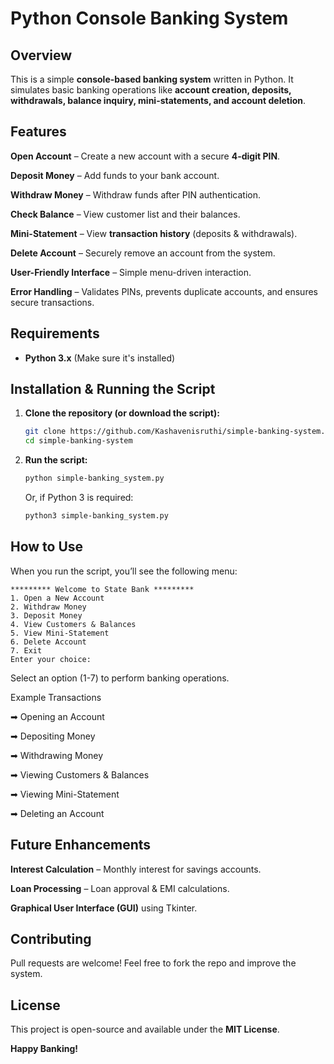 # Python Console Banking System

##  Overview
This is a simple **console-based banking system** written in Python. It simulates basic banking operations like **account creation, deposits, withdrawals, balance inquiry, mini-statements, and account deletion**.

## Features
 **Open Account** – Create a new account with a secure **4-digit PIN**.
 
 **Deposit Money** – Add funds to your bank account.
 
 **Withdraw Money** – Withdraw funds after PIN authentication.
 
 **Check Balance** – View customer list and their balances.
 
 **Mini-Statement** – View **transaction history** (deposits & withdrawals).
 
 **Delete Account** – Securely remove an account from the system.
 
 **User-Friendly Interface** – Simple menu-driven interaction.
 
 **Error Handling** – Validates PINs, prevents duplicate accounts, and ensures secure transactions.

##  Requirements
- **Python 3.x** (Make sure it's installed)

##  Installation & Running the Script
1. **Clone the repository (or download the script):**
   ```sh
   git clone https://github.com/Kashavenisruthi/simple-banking-system.git
   cd simple-banking-system
   ```
2. **Run the script:**
   ```sh
   python simple-banking_system.py
   ```
   Or, if Python 3 is required:
   ```sh
   python3 simple-banking_system.py
   ```

##  How to Use
When you run the script, you’ll see the following menu:
```
********* Welcome to State Bank *********
1. Open a New Account
2. Withdraw Money
3. Deposit Money
4. View Customers & Balances
5. View Mini-Statement
6. Delete Account
7. Exit
Enter your choice:
```
Select an option (1-7) to perform banking operations.

Example Transactions

➡ Opening an Account

➡ Depositing Money

➡ Withdrawing Money

➡ Viewing Customers & Balances

➡ Viewing Mini-Statement

➡ Deleting an Account

##  Future Enhancements
 **Interest Calculation** – Monthly interest for savings accounts.
 
 **Loan Processing** – Loan approval & EMI calculations.
 
 **Graphical User Interface (GUI)** using Tkinter.

##  Contributing
Pull requests are welcome! Feel free to fork the repo and improve the system.

##  License
This project is open-source and available under the **MIT License**.

 **Happy Banking!**

